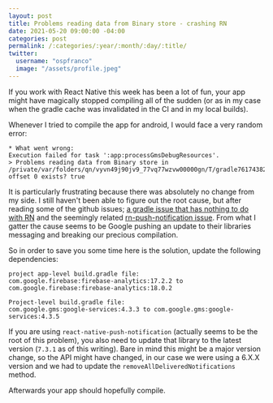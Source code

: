 ```yaml
---
layout: post
title: Problems reading data from Binary store - crashing RN
date: 2021-05-20 09:00:00 -04:00
categories: post
permalink: /:categories/:year/:month/:day/:title/
twitter:
  username: "ospfranco"
  image: "/assets/profile.jpeg"
---
```


If you work with React Native this week has been a lot of fun, your app might have magically stopped compiling all of the sudden (or as in my case when the gradle cache was invalidated in the CI and in my local builds).

Whenever I tried to compile the app for android, I would face a very random error:

```
* What went wrong:
Execution failed for task ':app:processGmsDebugResources'.
> Problems reading data from Binary store in /private/var/folders/qn/vyvn49j90jv9_77vq77wzvw00000gn/T/gradle7617438234756331878.bin offset 0 exists? true
```

It is particularly frustrating because there was absolutely no change from my side. I still haven't been able to figure out the root cause, but after reading some of the github issues; [a gradle issue that has nothing to do with RN](https://github.com/gradle/gradle/issues/8489) and the seemingly related [rn-push-notification issue](https://github.com/zo0r/react-native-push-notification/issues/1999#issuecomment-840235222). From what I gatter the cause seems to be Google pushing an update to their libraries messaging and breaking our precious compilation.

So in order to save you some time here is the solution, update the following dependencies:

```
project app-level build.gradle file:
com.google.firebase:firebase-analytics:17.2.2 to com.google.firebase:firebase-analytics:18.0.2

Project-level build.gradle file:
com.google.gms:google-services:4.3.3 to com.google.gms:google-services:4.3.5
```

If you are using `react-native-push-notification` (actually seems to be the root of this problem), you also need to update that library to the latest version (`7.3.1` as of this writing). Bare in mind this might be a major version change, so the API might have changed, in our case we were using a 6.X.X version and we had to update the `removeAllDeliveredNotifications` method.

Afterwards your app should hopefully compile.